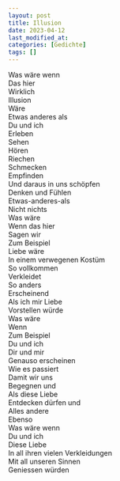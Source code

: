 ```yaml
---
layout: post
title: Illusion
date: 2023-04-12
last_modified_at:
categories: [Gedichte]
tags: []
---
```


Was wäre wenn  
Das hier  
Wirklich  
Illusion  
Wäre  
Etwas anderes als  
Du und ich  
Erleben  
Sehen  
Hören  
Riechen    
Schmecken  
Empfinden  
Und daraus in uns schöpfen  
Denken und Fühlen  
Etwas-anderes-als  
Nicht nichts  
Was wäre  
Wenn das hier  
Sagen wir  
Zum Beispiel  
Liebe wäre  
In einem verwegenen Kostüm  
So vollkommen  
Verkleidet  
So anders  
Erscheinend  
Als ich mir Liebe  
Vorstellen würde  
Was wäre  
Wenn  
Zum Beispiel  
Du und ich  
Dir und mir  
Genauso erscheinen  
Wie es passiert  
Damit wir uns  
Begegnen und  
Als diese Liebe  
Entdecken dürfen und  
Alles andere  
Ebenso  
Was wäre wenn  
Du und ich  
Diese Liebe  
In all ihren vielen Verkleidungen  
Mit all unseren Sinnen  
Geniessen würden